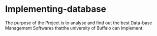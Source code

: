 # Implementing-database


The purpose of the Project is to analyse and find out the best Data-base Management Softwares thatthe university of Buffalo
can Implement. 
